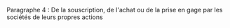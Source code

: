 Paragraphe 4 : De la souscription, de l'achat ou de la prise en gage par les sociétés de leurs propres actions
